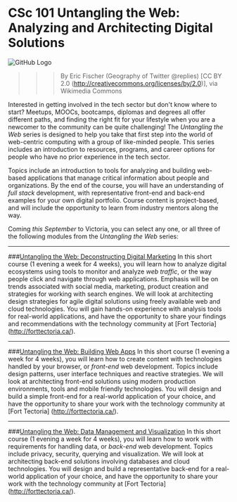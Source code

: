 # CSc 101 Untangling the Web: Analyzing and Architecting Digital Solutions 
![GitHub Logo](https://upload.wikimedia.org/wikipedia/commons/5/50/Geography_of_Twitter_%40replies_%286238509140%29.jpg)

>>>By Eric Fischer (Geography of Twitter @replies) [CC BY 2.0 (http://creativecommons.org/licenses/by/2.0)], via Wikimedia Commons


Interested in getting involved in the tech sector but don't know where to start?  Meetups, MOOCs, bootcamps, diplomas and degrees all offer different paths, and finding the right fit for your lifestyle when you are a newcomer to the community can be quite challenging!  The _Untangling the Web_ series is designed to help you take that first step into the world of web-centric computing with a group of like-minded people.  This series includes an introduction to resources, programs, and career options for people who have no prior experience in the tech sector.  

Topics include an introduction to tools for analyzing and building web-based applications that manage critical information about people and organizations.  By the end of the course, you will have an understanding of _full stack_ development, with representative front-end and back-end examples for your own digital portfolio.  Course content is project-based, and will include the opportunity to learn from industry mentors along the way. 

Coming _this September_ to Victoria, you can select any one, or all three of the following modules from the _Untangling the Web_ series:

***

###[Untangling the Web: Deconstructing Digital Marketing](https://www.uvcs.uvic.ca/Course/Untangling-the-Web-Building-Web-Apps/TECC101/)
In this short course (1 evening a week for 4 weeks), you will learn how to analyze digital ecosystems using tools to monitor and analyze _web traffic_, or the way people click and navigate through web applications.  Emphasis will be on trends associated with social media, marketing, product creation and strategies for working with search engines. We will look at architecting design strategies for agile digital solutions using freely available web and cloud technologies. You will gain hands-on experience with analysis tools for real-world applications, and have the opportunity to share your findings and recommendations with the technology community at [Fort Tectoria] (http://forttectoria.ca/).


***

###[Untangling the Web: Building Web Apps](https://www.uvcs.uvic.ca/Course/Untangling-the-Web-Building-Web-Apps/TECC102/)
In this short course (1 evening a week for 4 weeks), you will learn how to create content with technologies handled by your browser, or _front-end_ web development.  Topics include design patterns, user interface techniques and reactive strategies. We will look at architecting front-end solutions using modern production environments, tools and mobile friendly technologies. You will design and build a simple front-end for a real-world application of your choice, and have the opportunity to share your work with the technology community at [Fort Tectoria] (http://forttectoria.ca/).

***

###[Untangling the Web: Data Management and Visualization](https://www.uvcs.uvic.ca/Course/Untangling-the-Web-Building-Web-Apps/TECC103/)
In this short course (1 evening a week for 4 weeks), you will learn how to work with requirements for handling data, or _back-end_ web development.  Topics include privacy, security, querying and visualization. We will look at architecting back-end solutions involving databases and cloud technologies. You will design and build a representative back-end for a real-world application of your choice, and have the opportunity to share your work with the technology community at [Fort Tectoria] (http://forttectoria.ca/).
